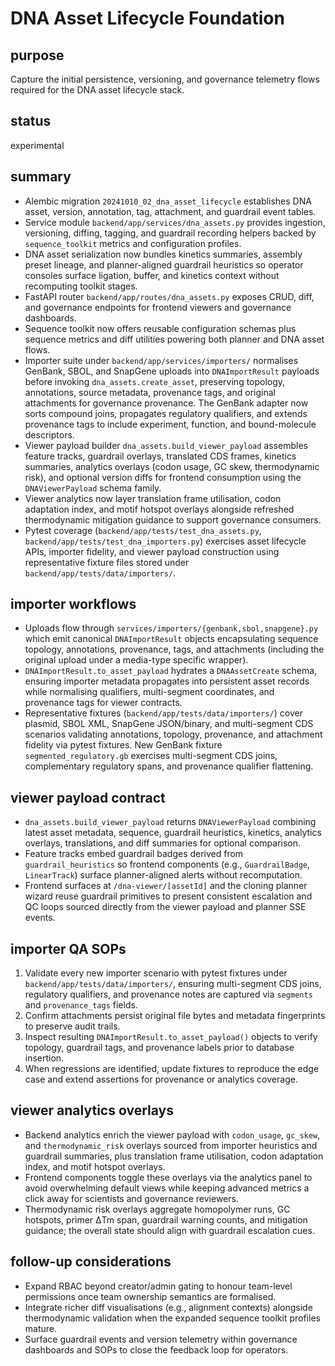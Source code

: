 # DNA Asset Lifecycle Foundation

## purpose
Capture the initial persistence, versioning, and governance telemetry flows required for the DNA asset lifecycle stack.

## status
experimental

## summary
- Alembic migration `20241010_02_dna_asset_lifecycle` establishes DNA asset, version, annotation, tag, attachment, and guardrail event tables.
- Service module `backend/app/services/dna_assets.py` provides ingestion, versioning, diffing, tagging, and guardrail recording helpers backed by `sequence_toolkit` metrics and configuration profiles.
- DNA asset serialization now bundles kinetics summaries, assembly preset lineage, and planner-aligned guardrail heuristics so operator consoles surface ligation, buffer, and kinetics context without recomputing toolkit stages.
- FastAPI router `backend/app/routes/dna_assets.py` exposes CRUD, diff, and governance endpoints for frontend viewers and governance dashboards.
- Sequence toolkit now offers reusable configuration schemas plus sequence metrics and diff utilities powering both planner and DNA asset flows.
- Importer suite under `backend/app/services/importers/` normalises GenBank, SBOL, and SnapGene uploads into `DNAImportResult` payloads before invoking `dna_assets.create_asset`, preserving topology, annotations, source metadata, provenance tags, and original attachments for governance provenance. The GenBank adapter now sorts compound joins, propagates regulatory qualifiers, and extends provenance tags to include experiment, function, and bound-molecule descriptors.
- Viewer payload builder `dna_assets.build_viewer_payload` assembles feature tracks, guardrail overlays, translated CDS frames, kinetics summaries, analytics overlays (codon usage, GC skew, thermodynamic risk), and optional version diffs for frontend consumption using the `DNAViewerPayload` schema family.
- Viewer analytics now layer translation frame utilisation, codon adaptation index, and motif hotspot overlays alongside refreshed thermodynamic mitigation guidance to support governance consumers.
- Pytest coverage (`backend/app/tests/test_dna_assets.py`, `backend/app/tests/test_dna_importers.py`) exercises asset lifecycle APIs, importer fidelity, and viewer payload construction using representative fixture files stored under `backend/app/tests/data/importers/`.

## importer workflows

- Uploads flow through `services/importers/{genbank,sbol,snapgene}.py` which emit canonical `DNAImportResult` objects encapsulating sequence topology, annotations, provenance, tags, and attachments (including the original upload under a media-type specific wrapper).
- `DNAImportResult.to_asset_payload` hydrates a `DNAAssetCreate` schema, ensuring importer metadata propagates into persistent asset records while normalising qualifiers, multi-segment coordinates, and provenance tags for viewer contracts.
- Representative fixtures (`backend/app/tests/data/importers/`) cover plasmid, SBOL XML, SnapGene JSON/binary, and multi-segment CDS scenarios validating annotations, topology, provenance, and attachment fidelity via pytest fixtures. New GenBank fixture `segmented_regulatory.gb` exercises multi-segment CDS joins, complementary regulatory spans, and provenance qualifier flattening.

## viewer payload contract

- `dna_assets.build_viewer_payload` returns `DNAViewerPayload` combining latest asset metadata, sequence, guardrail heuristics, kinetics, analytics overlays, translations, and diff summaries for optional comparison.
- Feature tracks embed guardrail badges derived from `guardrail_heuristics` so frontend components (e.g., `GuardrailBadge`, `LinearTrack`) surface planner-aligned alerts without recomputation.
- Frontend surfaces at `/dna-viewer/[assetId]` and the cloning planner wizard reuse guardrail primitives to present consistent escalation and QC loops sourced directly from the viewer payload and planner SSE events.

## importer QA SOPs

1. Validate every new importer scenario with pytest fixtures under `backend/app/tests/data/importers/`, ensuring multi-segment CDS joins, regulatory qualifiers, and provenance notes are captured via `segments` and `provenance_tags` fields.
2. Confirm attachments persist original file bytes and metadata fingerprints to preserve audit trails.
3. Inspect resulting `DNAImportResult.to_asset_payload()` objects to verify topology, guardrail tags, and provenance labels prior to database insertion.
4. When regressions are identified, update fixtures to reproduce the edge case and extend assertions for provenance or analytics coverage.

## viewer analytics overlays

- Backend analytics enrich the viewer payload with `codon_usage`, `gc_skew`, and `thermodynamic_risk` overlays sourced from importer heuristics and guardrail summaries, plus translation frame utilisation, codon adaptation index, and motif hotspot overlays.
- Frontend components toggle these overlays via the analytics panel to avoid overwhelming default views while keeping advanced metrics a click away for scientists and governance reviewers.
- Thermodynamic risk overlays aggregate homopolymer runs, GC hotspots, primer ΔTm span, guardrail warning counts, and mitigation guidance; the overall state should align with guardrail escalation cues.

## follow-up considerations
- Expand RBAC beyond creator/admin gating to honour team-level permissions once team ownership semantics are formalised.
- Integrate richer diff visualisations (e.g., alignment contexts) alongside thermodynamic validation when the expanded sequence toolkit profiles mature.
- Surface guardrail events and version telemetry within governance dashboards and SOPs to close the feedback loop for operators.

